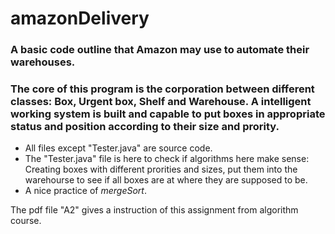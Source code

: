 # amazonDelivery
### A basic code outline that Amazon may use to automate their warehouses. 
### The core of this program is the corporation between different classes: Box, Urgent box, Shelf and Warehouse. A intelligent working system is built and capable to put boxes in appropriate status and position according to their size and prority. 

 * All files except "Tester.java" are source code.
 * The "Tester.java" file is here to check if algorithms here make sense: Creating boxes with different prorities and sizes, put them into the warehourse to see if all boxes are at where they are supposed to be.
 * A nice practice of *mergeSort*.

The pdf file "A2" gives a instruction of this assignment from algorithm course.
